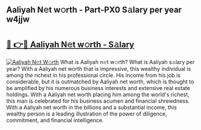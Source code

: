 ## Aaliyah N𝚎t w𝚘rth - Part-PX0 S𝚊lary per year w4jjw

# <h2><a href="http://gc543rm.nevu.top/?p=Aaliyah">🔗 👉🔴 Aaliyah N𝚎t w𝚘rth - S𝚊lary</a></h2>

[![Aaliyah N𝚎t W𝚘rth](https://i.imgur.com/Oavwk0R.jpeg)](http://gc543rm.nevu.top/?p=Aaliyah)
What is Aaliyah n𝚎t w𝚘rth? What is Aaliyah s𝚊lary per year?
With a Aaliyah net worth that is impressive, this wealthy individual is among the richest in his professional circle. His income from his job is considerable, but it is outmatched by Aaliyah net worth, which is thought to be amplified by his numerous business interests and extensive real estate holdings. With a Aaliyah net worth placing him among the world's richest, this man is celebrated for his business acumen and financial shrewdness. With a Aaliyah net worth in the billions and a substantial income, this wealthy person is a leading illustration of the power of diligence, commitment, and financial intelligence.
